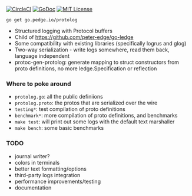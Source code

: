 [![CircleCI](https://circleci.com/gh/peter-edge/go-protolog/tree/master.png)](https://circleci.com/gh/peter-edge/go-protolog/tree/master)
[![GoDoc](http://img.shields.io/badge/GoDoc-Reference-blue.svg)](https://godoc.org/go.pedge.io/protolog)
[![MIT License](http://img.shields.io/badge/License-MIT-blue.svg)](https://github.com/peter-edge/go-protolog/blob/master/LICENSE)

```shell
go get go.pedge.io/protolog
```

* Structured logging with Protocol buffers
* Child of https://github.com/peter-edge/go-ledge
* Some compatibility with existing libraries (specifically logrus and glog)
* Two-way serialization - write logs somewhere, read them back, language independent
* protoc-gen-protolog: generate mapping to struct constructors from proto definitions, no more ledge.Specification or reflection

### Where to poke around

* `protolog.go`: all the public definiions
* `protolog.proto`: the protos that are serialized over the wire
* `testing*`: test compilation of proto definitions
* `benchmark*`: more compilation of proto definitions, and benchmarks
* `make test`: will print out some logs with the default text marshaller
* `make bench`: some basic benchmarks

### TODO

* journal writer?
* colors in terminals
* better text formatting/options
* third-party logs integration
* performance improvements/testing
* documentation
